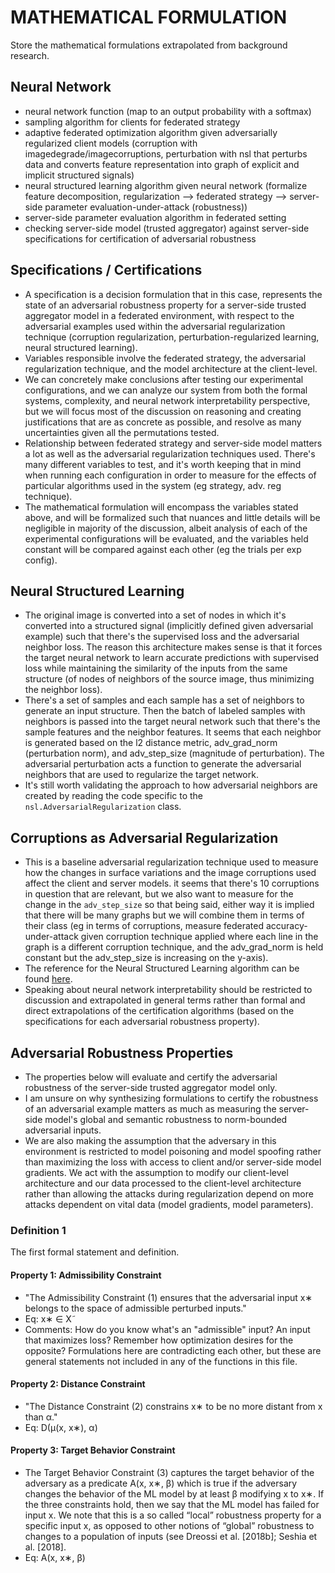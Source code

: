 # MATHEMATICAL FORMULATION
Store the mathematical formulations extrapolated from background research.

## Neural Network
- neural network function (map to an output probability with a softmax)
- sampling algorithm for clients for federated strategy
- adaptive federated optimization algorithm given adversarially regularized client models (corruption with imagedegrade/imagecorruptions, perturbation with nsl that perturbs data and converts feature representation into graph of explicit and implicit structured signals)
- neural structured learning algorithm given neural network (formalize feature decomposition, regularization --> federated strategy --> server-side parameter evaluation-under-attack (robustness))
- server-side parameter evaluation algorithm in federated setting
- checking server-side model (trusted aggregator) against server-side specifications for certification of adversarial robustness

## Specifications / Certifications
- A specification is a decision formulation that in this case, represents the state of an adversarial robustness property for a server-side trusted aggregator model in a federated environment, with respect to the adversarial examples used within the adversarial regularization technique (corruption regularization, perturbation-regularized learning, neural structured learning). 
- Variables responsible involve the federated strategy, the adversarial regularization technique, and the model architecture at the client-level.
- We can concretely make conclusions after testing our experimental configurations, and we can analyze our system from both the formal systems, complexity, and neural network interpretability perspective, but we will focus most of the discussion on reasoning and creating justifications that are as concrete as possible, and resolve as many uncertainties given all the permutations tested.
- Relationship between federated strategy and server-side model matters a lot as well as the adversarial regularization techniques used. There's many different variables to test, and it's worth keeping that in mind when running each configuration in order to measure for the effects of particular algorithms used in the system (eg strategy, adv. reg technique).
- The mathematical formulation will encompass the variables stated above, and will be formalized such that nuances and little details will be negligible in majority of the discussion, albeit analysis of each of the experimental configurations will be evaluated, and the variables held constant will be compared against each other (eg the trials per exp config).

## Neural Structured Learning
- The original image is converted into a set of nodes in which it's converted into a structured signal (implicitly defined given adversarial example) such that there's the supervised loss and the adversarial neighbor loss. The reason this architecture makes sense is that it forces the target neural network to learn accurate predictions with supervised loss while maintaining the similarity of the inputs from the same structure (of nodes of neighbors of the source image, thus minimizing the neighbor loss). 
- There's a set of samples and each sample has a set of neighbors to generate an input structure. Then the batch of labeled samples with neighbors is passed into the target neural network such that there's the sample features and the neighbor features. It seems that each neighbor is generated based on the l2 distance metric, adv_grad_norm (perturbation norm), and adv_step_size (magnitude of perturbation). The adversarial perturbation acts a function to generate the adversarial neighbors that are used to regularize the target network.
- It's still worth validating the approach to how adversarial neighbors are created by reading the code specific to the `nsl.AdversarialRegularization` class.

## Corruptions as Adversarial Regularization
- This is a baseline adversarial regularization technique used to measure how the changes in surface variations and the image corruptions used affect the client and server models. it seems that there's 10 corruptions in question that are relevant, but we also want to measure for the change in the `adv_step_size` so that being said, either way it is implied that there will be many graphs but we will combine them in terms of their class (eg in terms of corruptions, measure federated accuracy-under-attack given corruption technique applied where each line in the graph is a different corruption technique, and the adv_grad_norm is held constant but the adv_step_size is increasing on the y-axis).
- The reference for the Neural Structured Learning algorithm can be found [here](https://dl.acm.org/doi/pdf/10.1145/3437963.3441666).
- Speaking about neural network interpretability should be restricted to discussion and extrapolated in general terms rather than formal and direct extrapolations of the certification algorithms (based on the specifications for each adversarial robustness property).

## Adversarial Robustness Properties
- The properties below will evaluate and certify the adversarial robustness of the server-side trusted aggregator model only.
- I am unsure on why synthesizing formulations to certify the robustness of an adversarial example matters as much as measuring the server-side model's global and semantic robustness to norm-bounded adversarial inputs.
- We are also making the assumption that the adversary in this environment is restricted to model poisoning and model spoofing rather than maximizing the loss with access to client and/or server-side model gradients. We act with the assumption to modify our client-level architecture and our data processed to the client-level architecture rather than allowing the attacks during regularization depend on more attacks dependent on vital data (model gradients, model parameters).

### Definition 1
The first formal statement and definition.
#### Property 1: Admissibility Constraint
- "The Admissibility Constraint (1) ensures that the adversarial input x∗ belongs to the space of admissible perturbed inputs."
- Eq: x∗ ∈ X˜
- Comments: How do you know what's an "admissible" input? An input that maximizes loss? Remember how optimization desires for the opposite? Formulations here are contradicting each other, but these are general statements not included in any of the functions in this file.

#### Property 2: Distance Constraint
- "The Distance Constraint (2) constrains x∗ to be no more distant from x than α."
- Eq: D(µ(x, x∗), α)

#### Property 3: Target Behavior Constraint
- The Target Behavior Constraint (3) captures the target behavior of the adversary as a predicate A(x, x∗, β) which is true if the adversary changes the behavior of the ML model by at least β modifying x to x∗. If the three constraints hold, then we say that the ML model has failed for input x. We note that this is a so called “local” robustness property for a specific input x, as opposed to other notions of “global” robustness to changes to a population of inputs (see Dreossi et al. [2018b]; Seshia et al. [2018].
- Eq: A(x, x∗, β)
